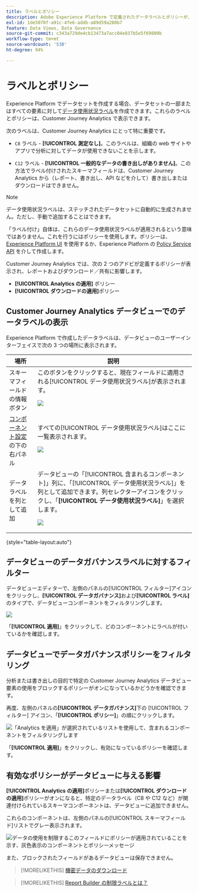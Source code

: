 ```yaml
---
title: ラベルとポリシー
description: Adobe Experience Platform で定義されたデータラベルとポリシーが、Customer Journey Analytics のデータビューとレポートに与える影響について説明します。
exl-id: 1de5070f-a91c-4fe6-addb-a89d59a280b7
feature: Data Views, Data Governance
source-git-commit: c343a729de4cb13473a7acc04e837b5e5f69809b
workflow-type: tm+mt
source-wordcount: '530'
ht-degree: 94%

---
```


# ラベルとポリシー

Experience Platform でデータセットを作成する場合、データセットの一部またはすべての要素に対して[データ使用状況ラベル](https://experienceleague.adobe.com/docs/experience-platform/data-governance/labels/reference.html?lang=ja)を作成できます。これらのラベルとポリシーは、Customer Journey Analytics で表示できます。

次のラベルは、Customer Journey Analytics にとって特に重要です。

* `C8` ラベル - **[!UICONTROL 測定なし]**。このラベルは、組織の web サイトやアプリで分析に対してデータが使用できないことを示します。

* `C12` ラベル - **[!UICONTROL 一般的なデータの書き出しがありません]**。この方法でラベル付けされたスキーマフィールドは、Customer Journey Analytics から（レポート、書き出し、API などを介して）書き出しまたはダウンロードはできません。

>[!NOTE]
>
>データ使用状況ラベルは、ステッチされたデータセットに自動的に生成されません。ただし、手動で追加することはできます。

「ラベル付け」自体は、これらのデータ使用状況ラベルが適用されるという意味ではありません。これを行うにはポリシーを使用します。ポリシーは、[Experience Platform UI](https://experienceleague.adobe.com/docs/experience-platform/data-governance/policies/user-guide.html?lang=ja) を使用するか、Experience Platform の [Policy Service API](https://experienceleague.adobe.com/docs/experience-platform/data-governance/api/overview.html?lang=ja) を介して作成します。

Customer Journey Analytics では、次の 2 つのアドビが定義するポリシーが表示され、レポートおよびダウンロード／共有に影響します。

* **[!UICONTROL Analytics の適用]** ポリシー
* **[!UICONTROL ダウンロードの適用]**&#x200B;ポリシー

## Customer Journey Analytics データビューでのデータラベルの表示

Experience Platform で作成したデータラベルは、データビューのユーザーインターフェイスで次の 3 つの場所に表示されます。

| 場所 | 説明 |
| --- | --- |
| スキーマフィールドの情報ボタン | このボタンをクリックすると、現在フィールドに適用される[!UICONTROL データ使用状況ラベル]が表示されます。<p>![](assets/data-label-left.png) |
| [コンポーネント設定](/help/data-views/component-settings/overview.md)の下の右パネル | すべての[!UICONTROL データ使用状況ラベル]はここに一覧表示されます。<p>![](assets/data-label-right.png) |
| データラベルを列として追加 | データビューの「[!UICONTROL 含まれるコンポーネント]」列に、「[!UICONTROL データ使用状況ラベル]」を列として追加できます。列セレクターアイコンをクリックし、「**[!UICONTROL データ使用状況ラベル]**」を選択します。<p>![](assets/data-label-column.png) |

{style="table-layout:auto"}

## データビューのデータガバナンスラベルに対するフィルター

データビューエディターで、左側のパネルの[!UICONTROL フィルター]アイコンをクリックし、**[!UICONTROL データガバナンス]**&#x200B;および&#x200B;**[!UICONTROL ラベル]**&#x200B;のタイプで、データビューコンポーネントをフィルタリングします。

![](assets/filter-labels.png)

「**[!UICONTROL 適用]**」をクリックして、どのコンポーネントにラベルが付いているかを確認します。

## データビューでデータガバナンスポリシーをフィルタリング

分析または書き出しの目的で特定の Customer Journey Analytics データビュー要素の使用をブロックするポリシーがオンになっているかどうかを確認できます。

再度、左側のパネルの&#x200B;**[!UICONTROL データガバナンス]**&#x200B;下の [!UICONTROL フィルター] アイコン、「**[!UICONTROL ポリシー]**」の順にクリックします。

![「Analytics を適用」が選択されているリストを使用して、含まれるコンポーネントをフィルタリングします](assets/filter-policies.png)

「**[!UICONTROL 適用]**」をクリックし、有効になっているポリシーを確認します。

## 有効なポリシーがデータビューに与える影響

**[!UICONTROL Analytics の適用]**&#x200B;ポリシーまたは&#x200B;**[!UICONTROL ダウンロードの適用]**&#x200B;ポリシーがオンになると、特定のデータラベル（C8 や C12 など）が関連付けられているスキーマコンポーネントは、データビューに追加できません。

これらのコンポーネントは、左側のパネルの[!UICONTROL スキーマフィールド]リストでグレー表示されます。

![データの使用を制限するこのフィールドにポリシーが適用されていることを示す、灰色表示のコンポーネントとポリシーメッセージ](assets/component-greyed.png)

また、ブロックされたフィールドがあるデータビューは保存できません。

>[!MORELIKETHIS]
>[機密データのダウンロード](/help/analysis-workspace/export/download-send.md)

>[!MORELIKETHIS]
>[Report Builder の制限ラベルとは？](https://experienceleague.adobe.com/docs/analytics-platform/using/cja-reportbuilder/restricted-labels.html?lang=ja)


